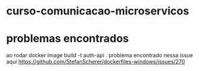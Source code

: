 # curso-comunicacao-microservicos

# problemas encontrados
ao rodar docker image build -t auth-api .
problema encontrado nessa issue aqui
https://github.com/StefanScherer/dockerfiles-windows/issues/270
